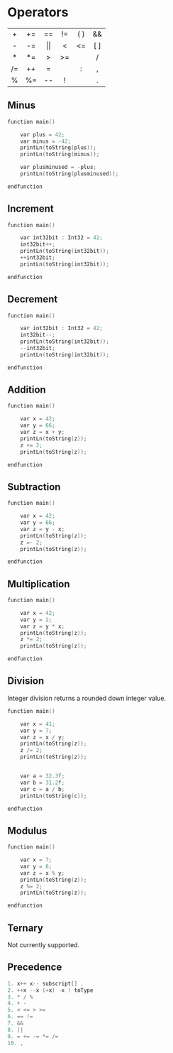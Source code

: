 <h1>Operators</h1>

<center>


<table align="center">
    <tr>
        <td align="center">+</td>
        <td align="center">+=</td>
        <td align="center">==</td>
        <td align="center">!=</td>
        <td align="center">(   )</td>
        <td align="center">&&</td>
    </tr>
    <tr>
        <td align="center">-</td>
        <td align="center">-=</td>
        <td align="center">&#124;&#124;</td>
        <td align="center"><</td>
        <td align="center"><=</td>
        <td align="center">[   ]</td>
    </tr>
        <tr>
        <td align="center">*</td>
        <td align="center">*=</td>
        <td align="center">></td>
        <td align="center">>=</td>
        <td align="center"></td>
        <td align="center">/</td>
    </tr>
    <tr>
        <td align="center">/=</td>
        <td align="center">++</td>
        <td align="center">=</td>
        <td align="center"></td>
        <td align="center">:</td>
        <td align="center">,</td>
    </tr>
    <tr>
        <td align="center">%</td>
        <td align="center">%=</td>
        <td align="center">--</td>
        <td align="center">!</td>
        <td align="center"></td>
        <td align="center">.</td>
    </tr>
</table>


</center>


## Minus

``` c++
function main()

    var plus = 42;
    var minus = -42;
    printLn(toString(plus));
    printLn(toString(minus));

    var plusminused = -plus;
    printLn(toString(plusminused));

endfunction
```

## Increment

``` c++
function main()

	var int32bit : Int32 = 42;
	int32bit++;
	printLn(toString(int32bit));
	++int32bit;
	printLn(toString(int32bit));

endfunction
```

## Decrement

``` c++
function main()

    var int32bit : Int32 = 42;
	int32bit--;
	printLn(toString(int32bit));
	--int32bit;
	printLn(toString(int32bit));

endfunction
```


## Addition

``` c++
function main()

	var x = 42;
	var y = 66;
	var z = x + y;
	printLn(toString(z));
	z += 2;
	printLn(toString(z));

endfunction
```


## Subtraction

``` c++
function main()

    var x = 42;
	var y = 66;
	var z = y - x;
	printLn(toString(z));
	z =- 2;
	printLn(toString(z));

endfunction
```


## Multiplication

``` c++
function main()

	var x = 42;
	var y = 2;
	var z = y * x;
	printLn(toString(z));
	z *= 2;
	printLn(toString(z));

endfunction
```


## Division

Integer division returns a rounded down integer value.

``` c++
function main()

	var x = 41;
	var y = 7;
	var z = x / y;
	printLn(toString(z));
	z /= 2;
	printLn(toString(z));


	var a = 32.3f;
	var b = 31.2f;
	var c = a / b;
	printLn(toString(c));

endfunction
```



## Modulus

``` c++
function main()

	var x = 7;
	var y = 6;
	var z = x % y;
	printLn(toString(z));
	z %= 2;
	printLn(toString(z));

endfunction
```


## Ternary

Not currently supported.


## Precedence

``` c++
1. x++ x-- subscript[] .
2. ++x --x (+x) -x ! toType 
3. * / %
4. + -
5. < <= > >=
6. == !=
7. &&
8. ||
9. = += -= *= /= 
10. ,	
```

<br/>